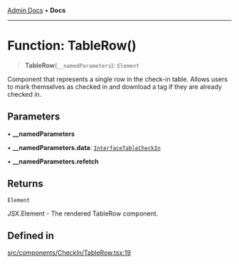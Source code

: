 [Admin Docs](/) • **Docs**

***

# Function: TableRow()

> **TableRow**(`__namedParameters`): `Element`

Component that represents a single row in the check-in table.
Allows users to mark themselves as checked in and download a tag if they are already checked in.

## Parameters

• **\_\_namedParameters**

• **\_\_namedParameters.data**: [`InterfaceTableCheckIn`](../../types/interfaces/InterfaceTableCheckIn.md)

• **\_\_namedParameters.refetch**

## Returns

`Element`

JSX.Element - The rendered TableRow component.

## Defined in

[src/components/CheckIn/TableRow.tsx:19](https://github.com/PalisadoesFoundation/talawa-admin/blob/main/src/components/CheckIn/TableRow.tsx#L19)
